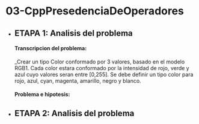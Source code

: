 # 03-CppPresedenciaDeOperadores

- ## ETAPA 1: Analisis del problema
   #### Transcripcion del problema: 
   _Crear un tipo Color conformado por 3 valores, basado en el modelo RGB1. Cada color estara conformado por la intensidad de rojo, verde y azul cuyo valores seran entre [0,255]. Se debe definir un tipo color para rojo, azul, cyan, magenta, amarillo, negro y blanco.
   
   #### Problema e hipotesis:
   #####

- ## ETAPA 2: Analisis del problema
  


